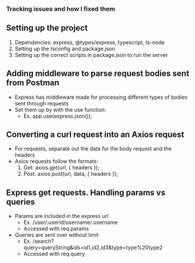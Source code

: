 ### Tracking issues and how I fixed them

## Setting up the project
  1. Dependencies: express, @types/express, typescript, ts-node
  2. Setting up the tsconfig and package.json
  3. Setting up the correct scripts in package.json to run the server

## Adding middleware to parse request bodies sent from Postman
  - Express has middleware made for processing different types of bodies sent through requests
  - Set them up by with the use function:
    - Ex. app.use(express.json());
  
## Converting a curl request into an Axios request
  - For requests, separate out the data for the body request and the headers
  - Axios requests follow the formats:
    1. Get: axios.get(url, { headers });
    2. Post. axios.post(url, data, { headers });

## Express get requests. Handling params vs queries
  - Params are included in the express url 
    - Ex. /user/:userId/username/:username
    - Accessed with req.params
  - Queries are sent over without limit
    - Ex. /search?query=queryString&ids=id1,id2,id3&type=type%20type2
    - Accessed with req.query
